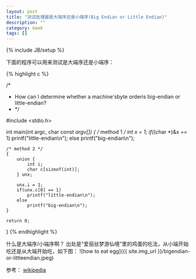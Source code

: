 ```yaml
---
layout: post
title: "测试处理器是大端序还是小端序(Big Endian or Little Endian)"
description: ""
category: Geek
tags: []
---
```

{% include JB/setup %}

下面的程序可以用来测试是大端序还是小端序：

{% highlight c %}

/*
 * How can I determine whether a machine'sbyte orderis big-endian or little-endian?
 * */

#include <stdio.h>

int main(int argc, char const *argv[])
{
    /* method 1 */
    int x = 1;
    if(*(char *)&x == 1)
        printf("little-endian\n");
    else
        printf("big-endian\n");

    /* method 2 */
    {
        union {
            int i;
            char c[sizeof(int)];
        } unx;

        unx.i = 1;
        if(unx.c[0] == 1)
            printf("little-endian\n");
        else
            printf("big-endian\n");
    }

    return 0;
}
{% endhighlight %}

什么是大端序/小端序啊？ 出处是“爱丽丝梦游仙境”里的鸡蛋的吃法，从小端开始吃还是从大端开始吃，如下图：
![how to eat egg]({{ site.img_url }}/bigendian-or-littleendian.jpeg)
 

参考： [wikipedia](http://en.wikipedia.org/wiki/Big-endian)


